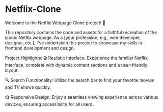 # Netflix-Clone
Welcome to the Netflix Webpage Clone project! 🍿

This repository contains the code and assets for a faithful recreation of the iconic Netflix webpage. As a [your profession, e.g., web developer, designer, etc.], I've undertaken this project to showcase my skills in frontend development and design.

Project Highlights:
🎬 Realistic Interface: Experience the familiar Netflix interface, complete with dynamic content sections and a user-friendly layout.

🔍 Search Functionality: Utilize the search bar to find your favorite movies and TV shows quickly.

📺 Responsive Design: Enjoy a seamless viewing experience across various devices, ensuring accessibility for all users.
